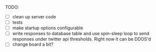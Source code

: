 
TODO:

- [ ] clean up server code
- [ ] tests
- [ ] make startup options configurable
- [ ] write responses to database table and use spin-sleep loop to send responses under twitter api thresholds.  Right now it can be DDOS'd
- [ ] change board a bit?